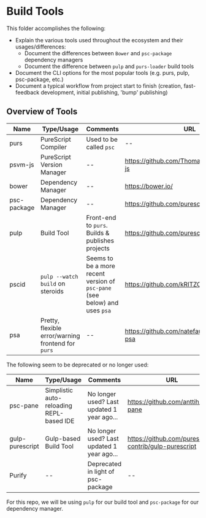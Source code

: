 # Build Tools

This folder accomplishes the following:

- Explain the various tools used throughout the ecosystem and their usages/differences:
    - Document the differences between `Bower` and `psc-package` dependency managers
    - Document the difference between `pulp` and `purs-loader` build tools
- Document the CLI options for the most popular tools (e.g. purs, pulp, psc-package, etc.)
- Document a typical workflow from project start to finish (creation, fast-feedback development, initial publishing, 'bump' publishing)

## Overview of Tools

| Name | Type/Usage | Comments | URL |
| - | - | - | - |
| purs | PureScript Compiler | Used to be called `psc` | -- |
| psvm-js | PureScript Version Manager | -- | https://github.com/ThomasCrevoisier/psvm-js
| bower | Dependency Manager | -- | https://bower.io/ |
| psc-package | Dependency Manager | -- | https://github.com/purescript/psc-package |
| pulp | Build Tool | Front-end to `purs`. Builds & publishes projects | https://github.com/purescript-contrib/pulp |
| pscid | `pulp --watch build` on steroids | Seems to be a more recent version of `psc-pane` (see below) and uses `psa` | https://github.com/kRITZCREEK/pscid
| psa | Pretty, flexible error/warning frontend for `purs` | -- | https://github.com/natefaubion/purescript-psa

The following seem to be deprecated or no longer used:

| Name | Type/Usage | Comments | URL |
| - | - | - | - |
| psc-pane | Simplistic auto-reloading REPL-based IDE | No longer used? Last updated 1 year ago... | https://github.com/anttih/psc-pane
| gulp-purescript | Gulp-based Build Tool | No longer used? Last updated 1 year ago... | https://github.com/purescript-contrib/gulp-purescript |
| Purify | -- | Deprecated in light of psc-package | -- |

For this repo, we will be using `pulp` for our build tool and `psc-package` for our dependency manager.
